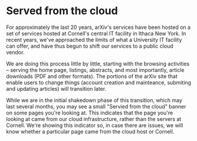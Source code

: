 Served from the cloud
===============

For approximately the last 20 years, arXiv's services have been hosted on a set of services hosted at Cornell's central IT facility in Ithaca New York. In recent years, we've approached the limits of what a University IT facility can offer, and have thus begun to shift our services to a public cloud vendor.

We are doing this process little by little, starting with the browsing activities &ndash; serving the home page, listings, abstracts, and most importantly, article downloads (PDF and other formats). The portions of the arXiv site that enable users to change things (account creation and mainteance, submiting and updating articles) will transition later.

While we are in the initial shakedown phase of this transition, which may last several months, you may see a small "Servied from the cloud" banner on some pages you're looking at. This indicates that the page you're looking at came from our cloud infrastructure, rather than the servers at Cornell. We're showing this indicator so, in case there are issues, we will know whether a particular page came from the cloud host or Cornell.

